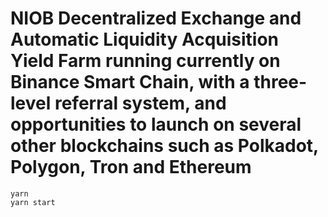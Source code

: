 # NIOB Decentralized Exchange and Automatic Liquidity Acquisition Yield Farm running currently on Binance Smart Chain, with a three-level referral system, and opportunities to launch on several other blockchains such as Polkadot, Polygon, Tron and Ethereum
```
yarn
yarn start
```
